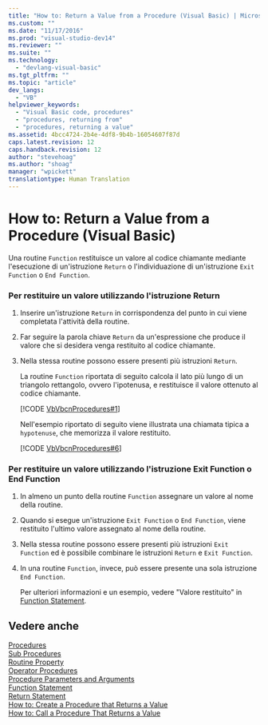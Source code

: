 ```yaml
---
title: "How to: Return a Value from a Procedure (Visual Basic) | Microsoft Docs"
ms.custom: ""
ms.date: "11/17/2016"
ms.prod: "visual-studio-dev14"
ms.reviewer: ""
ms.suite: ""
ms.technology: 
  - "devlang-visual-basic"
ms.tgt_pltfrm: ""
ms.topic: "article"
dev_langs: 
  - "VB"
helpviewer_keywords: 
  - "Visual Basic code, procedures"
  - "procedures, returning from"
  - "procedures, returning a value"
ms.assetid: 4bcc4724-2b4e-4df8-9b4b-16054607f87d
caps.latest.revision: 12
caps.handback.revision: 12
author: "stevehoag"
ms.author: "shoag"
manager: "wpickett"
translationtype: Human Translation
---
```

# How to: Return a Value from a Procedure (Visual Basic)
Una routine `Function` restituisce un valore al codice chiamante mediante l'esecuzione di un'istruzione `Return` o l'individuazione di un'istruzione `Exit Function` o `End Function`.  
  
### Per restituire un valore utilizzando l'istruzione Return  
  
1.  Inserire un'istruzione `Return` in corrispondenza del punto in cui viene completata l'attività della routine.  
  
2.  Far seguire la parola chiave `Return` da un'espressione che produce il valore che si desidera venga restituito al codice chiamante.  
  
3.  Nella stessa routine possono essere presenti più istruzioni `Return`.  
  
     La routine `Function` riportata di seguito calcola il lato più lungo di un triangolo rettangolo, ovvero l'ipotenusa, e restituisce il valore ottenuto al codice chiamante.  
  
     [!CODE [VbVbcnProcedures#1](../CodeSnippet/VS_Snippets_VBCSharp/VbVbcnProcedures#1)]  
  
     Nell'esempio riportato di seguito viene illustrata una chiamata tipica a `hypotenuse`, che memorizza il valore restituito.  
  
     [!CODE [VbVbcnProcedures#6](../CodeSnippet/VS_Snippets_VBCSharp/VbVbcnProcedures#6)]  
  
### Per restituire un valore utilizzando l'istruzione Exit Function o End Function  
  
1.  In almeno un punto della routine `Function` assegnare un valore al nome della routine.  
  
2.  Quando si esegue un'istruzione `Exit Function` o `End Function`, viene restituito l'ultimo valore assegnato al nome della routine.  
  
3.  Nella stessa routine possono essere presenti più istruzioni `Exit Function` ed è possibile combinare le istruzioni `Return` e `Exit Function`.  
  
4.  In una routine `Function`, invece, può essere presente una sola istruzione `End Function`.  
  
     Per ulteriori informazioni e un esempio, vedere "Valore restituito" in [Function Statement](../../../../visual-basic/language-reference/statements/function-statement.md).  
  
## Vedere anche  
 [Procedures](../../../../visual-basic/programming-guide/language-features/procedures/index.md)   
 [Sub Procedures](../../../../visual-basic/programming-guide/language-features/procedures/sub-procedures.md)   
 [Routine Property](../../../../visual-basic/programming-guide/language-features/procedures/property-procedures.md)   
 [Operator Procedures](../../../../visual-basic/programming-guide/language-features/procedures/operator-procedures.md)   
 [Procedure Parameters and Arguments](../../../../visual-basic/programming-guide/language-features/procedures/procedure-parameters-and-arguments.md)   
 [Function Statement](../../../../visual-basic/language-reference/statements/function-statement.md)   
 [Return Statement](../../../../visual-basic/language-reference/statements/return-statement.md)   
 [How to: Create a Procedure that Returns a Value](../../../../visual-basic/programming-guide/language-features/procedures/how-to-create-a-procedure-that-returns-a-value.md)   
 [How to: Call a Procedure That Returns a Value](../../../../visual-basic/programming-guide/language-features/procedures/how-to-call-a-procedure-that-returns-a-value.md)